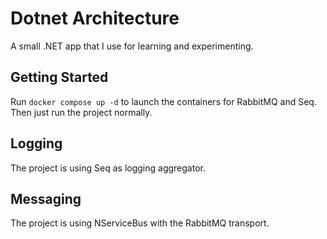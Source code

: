 # Dotnet Architecture

A small .NET app that I use for learning and experimenting.

## Getting Started

Run `docker compose up -d` to launch the containers for RabbitMQ and Seq. Then just run the project normally.

## Logging

The project is using Seq as logging aggregator.

## Messaging

The project is using NServiceBus with the RabbitMQ transport.
